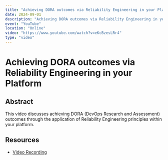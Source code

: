 ```yaml
---
title: "Achieving DORA outcomes via Reliability Engineering in your Platform"
date: 2024-09-01
description: "Achieving DORA outcomes via Reliability Engineering in your Platform."
event: "YouTube"
location: "Online"
video: "https://www.youtube.com/watch?v=eKcBzesLRr4"
type: "video"
---
```


# Achieving DORA outcomes via Reliability Engineering in your Platform

## Abstract

This video discusses achieving DORA (DevOps Research and Assessment) outcomes through the application of Reliability Engineering principles within your platform.

## Resources

*   [Video Recording](https://www.youtube.com/watch?v=eKcBzesLRr4)